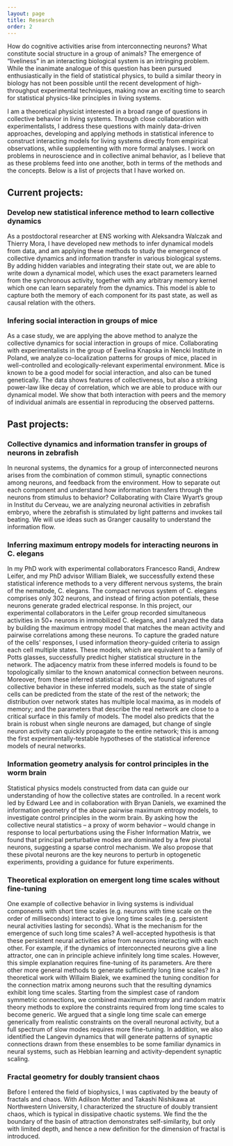 ```yaml
---
layout: page
title: Research
order: 2
---
```


How do cognitive activities arise from interconnecting neurons? What constitute social structure in a group of animals? The emergence of “liveliness” in an interacting biological system is an intringing problem. While the inanimate analogue of this question has been pursued enthusiastically in the field of statistical physics, to build a similar theory in biology has not been possible until the recent development of high-throughput experimental techniques, making now an exciting time to search for statistical physics-like principles in living systems.  

I am a theoretical physicist interested in a broad range of questions in collective behavior in living systems. Through close collaboration with experimentalists, I address these questions with mainly data-driven approaches, developing and applying methods in statistical inference to construct interacting models for living systems directly from empirical observations, while supplementing with more formal analyses. I work on problems in neuroscience and in collective animal behavior, as I believe that as these problems feed into one another, both in terms of the methods and the concepts. Below is a list of projects that I have worked on.

## Current projects:

### Develop new statistical inference method to learn collective dynamics

As a postdoctoral researcher at ENS working with Aleksandra Walczak and Thierry Mora, I have developed new methods to infer dynamical models from data, and am applying these methods to study the emergence of collective dynamics and information transfer in various biological systems.
By adding hidden variables and integrating their state out, we are able to write down a dynamical model, which uses the exact parameters learned from the synchronous activity, together with any arbitrary memory kernel which one can learn separately from the dynamics. This model is able to capture both the memory of each component for its past state, as well as causal relation with the others. 

### Infering social interaction in groups of mice 

As a case study, we are applying the above method to analyze the collective dynamics for social interaction in groups of mice. Collaborating with experimentalists in the group of Ewelina Knapska in Nencki Institute in Poland, we analyze co-localization patterns for groups of mice, placed in well-controlled and ecologically-relevant experimental environment.  Mice is known to be a good model for social interaction, and also can be tuned genetically. 
The data shows features of collectiveness, but also a striking power-law like decay of correlation, which we are able to produce with our dynamical model. We show that both interaction with peers and the memory of individual animals are essential in reproducing the observed patterns. 


## Past projects:

### Collective dynamics and information transfer in groups of neurons in zebrafish 

In neuronal systems, the dynamics for a group of interconnected neurons arises from the combination of common stimuli, synaptic connections among neurons, and feedback from the environment. How to separate out each component and understand how information transfers through the neurons from stimulus to behavior? Collaborating with Claire Wyart’s group in Institut du Cerveau, we are analyzing neuronal activities in zebrafish embryo, where the zebrafish is stimulated by light patterns and invokes tail beating. We will use ideas such as Granger causality to understand the information flow. 

### Inferring maximum entropy models for interacting neurons in C. elegans

In my PhD work with experimental collaborators Francesco Randi, Andrew Leifer, and my PhD advisor William Bialek, we successfully extend these statistical inference methods to a very different nervous systems, the brain of the nematode, C. elegans. The compact nervous system of C. elegans comprises only 302 neurons, and instead of firing action potentials, these neurons generate graded electrical response. In this project, our experimental collaborators in the Leifer group recorded simultaneous activities in 50+ neurons in immobilized C. elegans, and I analyzed the data by building the maximum entropy model that matches the mean activity and pairwise correlations among these neurons. To capture the graded nature of the cells' responses, I used information theory-guided criteria to assign each cell multiple states. These models, which are equivalent to a family of Potts glasses, successfully predict higher statistical structure in the network. The adjacency matrix from these inferred models is found to be topologically similar to the known anatomical connection between neurons. Moreover, from these inferred statistical models, we found signatures of collective behavior in these inferred models, such as the state of single cells can be predicted from the state of the rest of the network; the distribution over network states has multiple local maxima, as in models of memory; and the parameters that describe the real network are close to a critical surface in this family of models. The model also predicts that the brain is robust when single neurons are damaged, but change of single neuron activity can quickly propagate to the entire network; this is among the first experimentally-testable hypotheses of the statistical inference models of neural networks.

### Information geometry analysis for control principles in the worm brain 

Statistical physics models constructed from data can guide our understanding of how the collective states are controlled. In a recent work led by Edward Lee and in collaboration with Bryan Daniels, we examined the information geometry of the above pairwise maximum entropy models, to investigate control principles in the worm brain. By asking how the collective neural statistics – a proxy of worm behavior – would change in response to local perturbations using the Fisher Information Matrix, we found that principal perturbative modes are dominated by a few pivotal neurons, suggesting a sparse control mechanism. We also propose that these pivotal neurons are the key neurons to perturb in optogenetic experiments, providing a guidance for future experiments.

### Theoretical exploration on emergent long time scales without fine-tuning

One example of collective behavior in living systems is individual components with short time scales (e.g. neurons with time scale on the order of milliseconds) interact to give long time scales (e.g. persistent neural activities lasting for seconds). What is the mechanism for the emergence of such long time scales? A well-accepted hypothesis is that these persistent neural activities arise from neurons interacting with each other. For example, if the dynamics of interconnected neurons give a line attractor, one can in principle achieve infinitely long time scales. However, this simple explanation requires fine-tuning of its parameters. Are there other more general methods to generate sufficiently long time scales? In a theoretical work with Willaim Bialek, we examined the tuning condition for the connection matrix among neurons such that the resulting dynamics exhibit long time scales. Starting from the simplest case of random symmetric connections, we combined maximum entropy and random matrix theory methods to explore the constraints required from long time scales to become generic. We argued that a single long time scale can emerge generically from realistic constraints on the overall neuronal activity, but a full spectrum of slow modes requires more fine-tuning. In addition, we also identified the Langevin dynamics that will generate patterns of synaptic connections drawn from these ensembles to be some familiar dynamics in neural systems, such as Hebbian learning and activity-dependent synaptic scaling.

### Fractal geometry for doubly transient chaos

Before I entered the field of biophysics, I was captivated by the beauty of fractals and chaos. With Adilson Motter and Takashi Nishikawa at Northwestern University, I characterized the structure of doubly transient chaos, which is typical in dissipative chaotic systems. We find the the boundary of the basin of attraction demonstrates self-similarity, but only with limited depth, and hence a new definition for the dimension of fractal is introduced.

